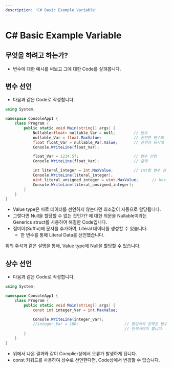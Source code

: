 ```yaml
---
description: 'C# Basic Example Variable'
---
```


# C\# Basic Example Variable

## 무엇을 하려고 하는가?

* 변수에 대한 예시를 써보고 그에 대한 Code를 살펴봅니다.

## 변수 선언

* 다음과 같은 Code로 작성합니다.

```csharp
using System;

namespace ConsoleApp1 {
    class Program {
        public static void Main(string[] args) {
            Nullable<float> nullable_Var = null;        // 변수
            nullable_Var = float.MaxValue;              // 선언한 변수의 데이터 할당
            float float_Var = nullable_Var.Value;       // 선언과 동시에 할당
            Console.WriteLine(float_Var);

            float_Var = 1234.5f;                        // 변수 선언
            Console.WriteLine(float_Var);               // 출력

            int literal_integer = int.MaxValue;         // int형 변수 선언
            Console.WriteLine(literal_integer);
            uint literal_unsigned_integer = uint.MaxValue;      // Unsigned int형 변수 선언
            Console.WriteLine(literal_unsigned_integer);
        }
    }
}

```

* Value type은 따로 데이터를 선언하지 않는다면 최소값이 자동으로 할당됩니다.
* 그렇다면 Null을 할당할 수 없는 것인가? 에 대한 의문을 Nullable이라는 Generics struct를 사용하여 해결한 Code입니다.
* 접미어\(Suffix\)에 문자를 추가하여, Literal 데이터를 생성할 수 있습니다.
  * 한 변수를 통해 Literal Data를 선언했습니다.

위의 주석과 같은 설명을 통해, Value type에 Null을 할당할 수 있습니다.



## 상수 선언

* 다음과 같은 Code로 작성합니다.

```csharp
using System;

namespace ConsoleApp1 {
    class Program {
        public static void Main(string[] args) {
            const int integer_Var = int.MaxValue;

            Console.WriteLine(integer_Var);
            //integer_Var = 100;                    // 할당식의 왼쪽은 변수, 속성 또는
                                                    // 인덱서여야 합니다.
        }
    }
}

```

* 위에서 나온 결과와 같이 Complier상에서 오류가 발생하게 됩니다.
* const 키워드를 사용하여 상수로 선언한다면, Code상에서 변경할 수 없습니다.



